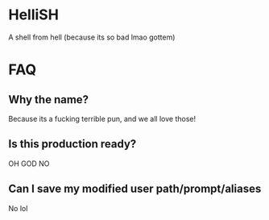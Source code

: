 # HelliSH
A shell from hell (because its so bad lmao gottem)

# FAQ
## Why the name?
Because its a fucking terrible pun, and we all love those!
## Is this production ready?
OH GOD NO
## Can I save my modified user path/prompt/aliases
No lol
